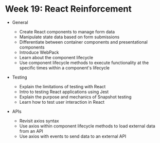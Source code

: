 # Week 19: React Reinforcement

- General
  - Create React components to manage form data
  - Manipulate state data based on form submissions
  - Differentiate between container components and presentational components
  - Introduce WebPack
  - Learn about the component lifecycle
  - Use component lifecycle methods to execute functionality at the specific times within a component's lifecycle

- Testing
  - Explain the limitations of testing with React
  - Intro to testing React applications using Jest
  - Explain the purpose and mechanics of Snapshot testing
  - Learn how to test user interaction in React

- APIs
  - Revisit axios syntax
  - Use axios within component lifecycle methods to load external data from an API
  - Use axios with events to send data to an external API
